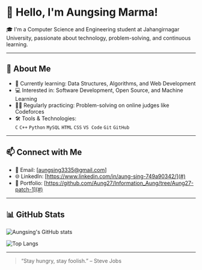 # 👋 Hello, I'm Aungsing Marma!

🎓 I'm a Computer Science and Engineering student at Jahangirnagar University, passionate about technology, problem-solving, and continuous learning.

---

## 🚀 About Me

- 🌱 Currently learning: Data Structures, Algorithms, and Web Development
- 💻 Interested in: Software Development, Open Source, and Machine Learning
- 👨‍💻 Regularly practicing: Problem-solving on online judges like Codeforces 
- 🛠️ Tools & Technologies:  
  `C` `C++`  `Python` `MySQL` `HTML` `CSS` 
  `VS Code` `Git` `GitHub` 

---

## 📫 Connect with Me

- 📧 Email: [aungsing3335@gmail.com]
- 🌐 LinkedIn: [https://www.linkedin.com/in/aung-sing-749a90342/](#)
- 📝 Portfolio: [https://github.com/Aung27/Information_Aung/tree/Aung27-patch-1](#)

---

## 📊 GitHub Stats

![Aungsing's GitHub stats](https://github-readme-stats.vercel.app/api?username=your-github-username&show_icons=true&theme=radical)

![Top Langs](https://github-readme-stats.vercel.app/api/top-langs/?username=your-github-username&layout=compact&theme=radical)

---

> “Stay hungry, stay foolish.” – Steve Jobs

